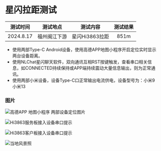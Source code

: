 # 星闪拉距测试

| 测试时间 | 测试地点 | 测试内容 | 测试结果 |
| :------: | :------: | :------: | :------: |
| 2024.8.17 | 福州闽江下游 | 星闪Hi3863拉距 | 851m  |

* 使用两部Type-C Android设备，使用高德APP地图小程序开启定位实时显示两台设备距离。
* 使用NLChat星闪聊天软件，双向通讯互相RST按键触发，查看串口相关信息，如CONNECTED持续保持或APP端持续震动大量信息输出，则为正常通讯。
* 使用两部小米设备，设备Type-C口正常输出电流供电，设备型号为：小米9 小米13

### 图片

![高德APP 地图小程序 两部设备定位图片](https://raw.githubusercontent.com/Hny0305Lin/NLChat/master/DevSummary/Communication_distance_test/%E5%9B%BE%E7%89%87_20240818073225.jpg)

![Hi3863服务板接入设备串口提示](https://raw.githubusercontent.com/Hny0305Lin/NLChat/master/DevSummary/Communication_distance_test/%E5%9B%BE%E7%89%87_20240818073234.jpg)

![Hi3863客户板接入设备串口提示](https://raw.githubusercontent.com/Hny0305Lin/NLChat/master/DevSummary/Communication_distance_test/%E5%9B%BE%E7%89%87_20240818073237.jpg)

![当地风景照](https://raw.githubusercontent.com/Hny0305Lin/NLChat/master/DevSummary/Communication_distance_test/%E5%9B%BE%E7%89%87_20240818073229.jpg)